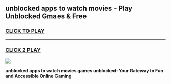 
## unblocked apps to watch movies - Play Unblocked Gmaes & Free
<h3>
<a href="https://news.freeplayer.one?title=unblocked_apps_to_watch_movies&ref=16F">CLICK TO PLAY</a></h3>
<hr>

<h3>
<a href="https://news.freeplayer.one?title=unblocked_apps_to_watch_movies&ref=16F">CLICK 2 PLAY</a>
  
</h3>

<a href="https://news.freeplayer.one?title=unblocked_apps_to_watch_movies&ref=16F/"><img src="https://clearcache.store/games.png"></a>


**unblocked apps to watch movies games unblocked: Your Gateway to Fun and Accessible Online Gaming**
